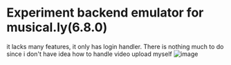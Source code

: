 # Experiment backend emulator for musical.ly(6.8.0)
it lacks many features, it only has login handler.
There is nothing much to do since i don't have idea how to handle video upload myself
![image](https://github.com/user-attachments/assets/b4d74364-7d87-4522-915d-ec37c320b29f)
